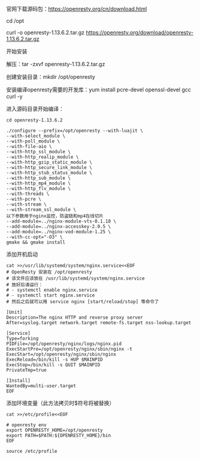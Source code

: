 官网下载源码包：https://openresty.org/cn/download.html


cd /opt

curl -o openresty-1.13.6.2.tar.gz  https://openresty.org/download/openresty-1.13.6.2.tar.gz

开始安装

解压：tar -zxvf openresty-1.13.6.2.tar.gz

创建安装目录：mkdir /opt/openresty

安装编译openresty需要的开发库：yum install pcre-devel openssl-devel gcc curl -y

进入源码目录开始编译：

```
cd openresty-1.13.6.2

./configure --prefix=/opt/openresty --with-luajit \
--with-select_module \
--with-poll_module \
--with-file-aio \
--with-http_ssl_module \
--with-http_realip_module \
--with-http_gzip_static_module \
--with-http_secure_link_module \
--with-http_stub_status_module \
--with-http_sub_module \
--with-http_mp4_module \
--with-http_flv_module \
--with-threads \
--with-pcre \
--with-stream \
--with-stream_ssl_module \
以下参数用于nginx监控，防盗链和mp4在线切片
--add-module=../nginx-module-vts-0.1.18 \
--add-module=../nginx-accesskey-2.0.5 \
--add-module=../nginx-vod-module-1.25 \
--with-cc-opt="-O3" \
gmake && gmake install

```

添加开机启动

```
cat >>/usr/lib/systemd/system/nginx.service<<EOF
# OpenResty 安装在 /opt/openresty
# 该文件应该放在 /usr/lib/systemd/system/nginx.service
# 放好后请运行：
# - systemctl enable nginx.service
# - systemctl start nginx.service
# 然后之后就可以用 service nginx [start/reload/stop] 等命令了
 
[Unit]
Description=The nginx HTTP and reverse proxy server
After=syslog.target network.target remote-fs.target nss-lookup.target
 
[Service]
Type=forking
PIDFile=/opt/openresty/nginx/logs/nginx.pid
ExecStartPre=/opt/openresty/nginx/sbin/nginx -t
ExecStart=/opt/openresty/nginx/sbin/nginx
ExecReload=/bin/kill -s HUP $MAINPID
ExecStop=/bin/kill -s QUIT $MAINPID
PrivateTmp=true
 
[Install]
WantedBy=multi-user.target
EOF
```


添加环境变量（此方法拷贝时$符号将被替换）

```
cat >>/etc/profile<<EOF
 
# openresty env
export OPENRESTY_HOME=/opt/openresty
export PATH=$PATH:${OPENRESTY_HOME}/bin
EOF
 
source /etc/profile
```

